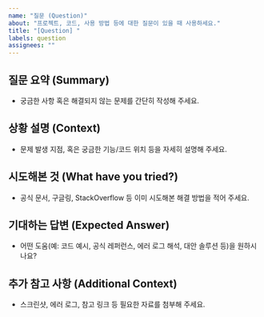 ```yaml
---
name: "질문 (Question)"
about: "프로젝트, 코드, 사용 방법 등에 대한 질문이 있을 때 사용하세요."
title: "[Question] "
labels: question
assignees: ""
---
```


## 질문 요약 (Summary)

- 궁금한 사항 혹은 해결되지 않는 문제를 간단히 작성해 주세요.

## 상황 설명 (Context)

- 문제 발생 지점, 혹은 궁금한 기능/코드 위치 등을 자세히 설명해 주세요.

## 시도해본 것 (What have you tried?)

- 공식 문서, 구글링, StackOverflow 등 이미 시도해본 해결 방법을 적어 주세요.

## 기대하는 답변 (Expected Answer)

- 어떤 도움(예: 코드 예시, 공식 레퍼런스, 에러 로그 해석, 대안 솔루션 등)을 원하시나요?

## 추가 참고 사항 (Additional Context)

- 스크린샷, 에러 로그, 참고 링크 등 필요한 자료를 첨부해 주세요.
